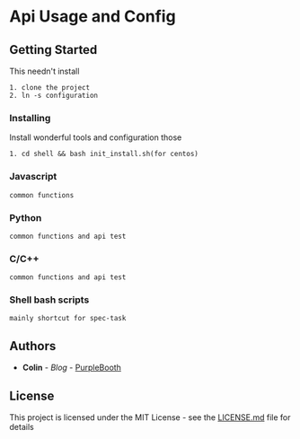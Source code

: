 # Api Usage and Config 
## Getting Started
This needn't install

```
1. clone the project
2. ln -s configuration
```
### Installing

Install wonderful tools and configuration those

```
1. cd shell && bash init_install.sh(for centos)
```

### Javascript
    common functions

### Python
    common functions and api test

### C/C++
    common functions and api test

### Shell bash scripts
    mainly shortcut for spec-task

## Authors
* **Colin** - *Blog* - [PurpleBooth](http://blog.csdn.net/zcliatb)

## License

This project is licensed under the MIT License - see the [LICENSE.md](LICENSE.md) file for details
